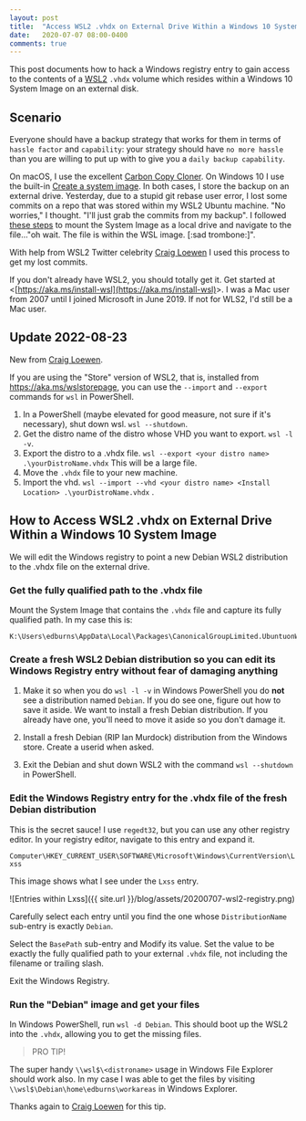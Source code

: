 ```yaml
---
layout: post
title:  "Access WSL2 .vhdx on External Drive Within a Windows 10 System Image"
date:   2020-07-07 08:00-0400
comments: true
---
```


This post documents how to hack a Windows registry entry to gain access
to the contents of a [WSL2](https://aka.ms/install-wsl) `.vhdx` volume
which resides within a Windows 10 System Image on an external disk.

## Scenario

Everyone should have a backup strategy that works for them in terms of
`hassle factor` and `capability`: your strategy should have `no more hassle`
than you are willing to put up with to give you a `daily backup
capability`.

On macOS, I use the excellent [Carbon Copy
Cloner](https://bombich.com/).  On Windows 10 I use the built-in [Create
a system
image](https://www.howtogeek.com/howto/4241/how-to-create-a-system-image-in-windows-7/).
In both cases, I store the backup on an external drive.  Yesterday, due
to a stupid git rebase user error, I lost some commits on a repo that was
stored within my WSL2 Ubuntu machine.  "No worries," I thought.  "I'll
just grab the commits from my backup".  I followed [these
steps](https://www.logicbig.com/how-to/windows/mount-windows-10-backup.html)
to mount the System Image as a local drive and navigate to the
file..."oh wait.  The file is within the WSL image. [:sad trombone:]".

With help from WSL2 Twitter celebrity [Craig
Loewen](https://twitter.com/craigaloewen) I used this process to get my
lost commits.

If you don't already have WSL2, you should totally get it.  Get started at 
&lt;[https://aka.ms/install-wsl](https://aka.ms/install-wsl)&gt;.  I was a Mac
user from 2007 until I joined Microsoft in June 2019.  If not for WLS2,
I'd still be a Mac user.

## Update 2022-08-23

New from [Craig Loewen](https://twitter.com/craigaloewen).

If you are using the "Store" version of WSL2, that is, installed from https://aka.ms/wslstorepage, you can use the `--import` and `--export` commands for `wsl` in PowerShell.

1. In a PowerShell (maybe elevated for good measure, not sure if it's necessary), shut down wsl.  `wsl --shutdown`.
1. Get the distro name of the distro whose VHD you want to export. `wsl -l -v`.
1. Export the distro to a .vhdx file. `wsl --export <your distro name> .\yourDistroName.vhdx` This will be a large file.
1. Move the `.vhdx` file to your new machine.
1. Import the vhd. `wsl --import --vhd <your distro name> <Install Location> .\yourDistroName.vhdx` .


## How to Access WSL2 .vhdx on External Drive Within a Windows 10 System Image

We will edit the Windows registry to point a new Debian WSL2
distribution to the .vhdx file on the external drive.

### Get the fully qualified path to the .vhdx file

Mount the System Image that contains the `.vhdx` file and capture its
fully qualified path.  In my case this is:

```
K:\Users\edburns\AppData\Local\Packages\CanonicalGroupLimited.UbuntuonWindows_79rhkp1fndgsc\LocalState
```

### Create a fresh WSL2 Debian distribution so you can edit its Windows Registry entry without fear of damaging anything

1. Make it so when you do `wsl -l -v` in Windows PowerShell you do
   **not** see a distribution named `Debian`.  If you do see one, figure
   out how to save it aside.  We want to install a fresh Debian
   distribution.  If you already have one, you'll need to move it aside
   so you don't damage it.

1. Install a fresh Debian (RIP Ian Murdock) distribution from the
   Windows store.  Create a userid when asked.
   
1. Exit the Debian and shut down WSL2 with the command `wsl --shutdown`
   in PowerShell.
   
### Edit the Windows Registry entry for the .vhdx file of the fresh Debian distribution

This is the secret sauce!  I use `regedt32`, but you can use any other
registry editor.  In your registry editor, navigate to this entry and
expand it.

`Computer\HKEY_CURRENT_USER\SOFTWARE\Microsoft\Windows\CurrentVersion\Lxss`

This image shows what I see under the `Lxss` entry.

![Entries within Lxss]({{ site.url }}/blog/assets/20200707-wsl2-registry.png)

Carefully select each entry until you find the one whose
`DistributionName` sub-entry is exactly `Debian`.

Select the `BasePath` sub-entry and Modify its value.  Set the value to
be exactly the fully qualified path to your external `.vhdx` file, not
including the filename or trailing slash.

Exit the Windows Registry.

### Run the "Debian" image and get your files

In Windows PowerShell, run `wsl -d Debian`.  This should boot up the
WSL2 into the `.vhdx`, allowing you to get the missing files.

> PRO TIP!

The super handy `\\wsl$\<distroname>` usage in Windows File Explorer
should work also.  In my case I was able to get the files by visiting
`\\wsl$\Debian\home\edburns\workareas` in Windows Explorer.

Thanks again to [Craig Loewen](https://twitter.com/craigaloewen) for
this tip.
